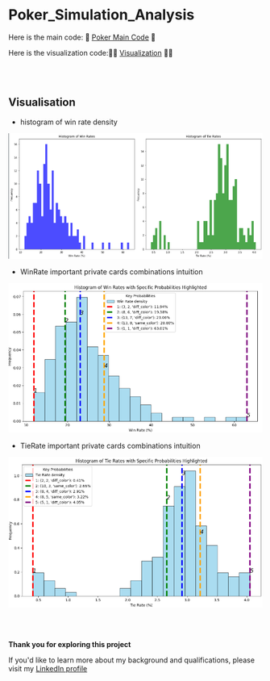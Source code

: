 # Poker_Simulation_Analysis

Here is the main code: 🏹
[Poker Main Code](https://github.com/Jankoetf/Math-Task/blob/main/Poker.ipynb)
🏹

Here is the visualization code:🐱‍👤
[Visualization](https://github.com/Jankoetf/Poker_Simulation_Analysis/blob/main/Poker_Visualization.ipynb)
🐱‍👤

<br><br>

## Visualisation

 - histogram of win rate density

<img src="poker_pictures/hist1.PNG" alt="Alt Text" width="312*2" height="312*2">

- WinRate important private cards combinations intuition

<img src="poker_pictures/hist2.PNG" alt="Alt Text" width="312*2" height="312*2">

- TieRate important private cards combinations intuition

<img src="poker_pictures/hist3.PNG" alt="Alt Text" width="312*2" height="312*2">


<br><br>

**Thank you for exploring this project**

If you'd like to learn more about my background and qualifications, please visit my [LinkedIn profile](https://www.linkedin.com/in/jankomitrovic)
